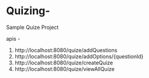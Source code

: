 # Quizing-
Sample Quize Project


apis - 
1. http://localhost:8080/quize/addQuestions
2. http://localhost:8080/quize/addOptions/{questionId}
3. http://localhost:8080/quize/createQuize
4. http://localhost:8080/quize/viewAllQuize
